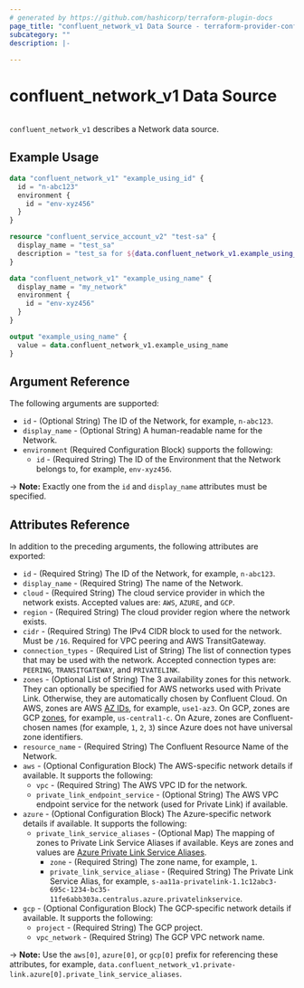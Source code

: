 ```yaml
---
# generated by https://github.com/hashicorp/terraform-plugin-docs
page_title: "confluent_network_v1 Data Source - terraform-provider-confluent"
subcategory: ""
description: |-
  
---
```


# confluent_network_v1 Data Source

<img src="https://img.shields.io/badge/Lifecycle%20Stage-Public%20Preview-%2300afba" alt="">

`confluent_network_v1` describes a Network data source.

## Example Usage

```terraform
data "confluent_network_v1" "example_using_id" {
  id = "n-abc123"
  environment {
    id = "env-xyz456"
  }
}

resource "confluent_service_account_v2" "test-sa" {
  display_name = "test_sa"
  description = "test_sa for ${data.confluent_network_v1.example_using_id.display_name}"
}

data "confluent_network_v1" "example_using_name" {
  display_name = "my_network"
  environment {
    id = "env-xyz456"
  }
}

output "example_using_name" {
  value = data.confluent_network_v1.example_using_name
}
```

<!-- schema generated by tfplugindocs -->
## Argument Reference

The following arguments are supported:

- `id` - (Optional String) The ID of the Network, for example, `n-abc123`.
- `display_name` - (Optional String) A human-readable name for the Network.
- `environment` (Required Configuration Block) supports the following:
  - `id` - (Required String) The ID of the Environment that the Network belongs to, for example, `env-xyz456`.

-> **Note:** Exactly one from the `id` and `display_name` attributes must be specified.

## Attributes Reference

In addition to the preceding arguments, the following attributes are exported:

- `id` - (Required String) The ID of the Network, for example, `n-abc123`.
- `display_name` - (Required String) The name of the Network.
- `cloud` - (Required String) The cloud service provider in which the network exists. Accepted values are: `AWS`, `AZURE`, and `GCP`.
- `region` - (Required String) The cloud provider region where the network exists.
- `cidr` - (Required String) The IPv4 CIDR block to used for the network. Must be `/16`. Required for VPC peering and AWS TransitGateway.
- `connection_types` - (Required List of String) The list of connection types that may be used with the network. Accepted connection types are: `PEERING`, `TRANSITGATEWAY`, and `PRIVATELINK`.
- `zones` - (Optional List of String) The 3 availability zones for this network. They can optionally be specified for AWS networks
  used with Private Link. Otherwise, they are automatically chosen by Confluent Cloud.
  On AWS, zones are AWS [AZ IDs](https://docs.aws.amazon.com/ram/latest/userguide/working-with-az-ids.html), for example, `use1-az3`.
  On GCP, zones are GCP [zones](https://cloud.google.com/compute/docs/regions-zones), for example, `us-central1-c`.
  On Azure, zones are Confluent-chosen names (for example, `1`, `2`, `3`) since Azure does not have universal zone identifiers.
- `resource_name` - (Required String) The Confluent Resource Name of the Network.
- `aws` - (Optional Configuration Block) The AWS-specific network details if available. It supports the following:
  - `vpc` - (Required String) The AWS VPC ID for the network.
  - `private_link_endpoint_service` - (Optional String) The AWS VPC endpoint service for the network (used for Private Link) if available.
- `azure` - (Optional Configuration Block) The Azure-specific network details if available. It supports the following:
  - `private_link_service_aliases` - (Optional Map) The mapping of zones to Private Link Service Aliases if available. Keys are zones and values are [Azure Private Link Service Aliases](https://docs.microsoft.com/en-us/azure/private-link/private-link-service-overview#share-your-service).
    - `zone` - (Required String) The zone name, for example, `1`.
    - `private_link_service_aliase` - (Required String) The Private Link Service Alias, for example, `s-aa11a-privatelink-1.1c12abc3-695c-1234-bc35-11fe6abb303a.centralus.azure.privatelinkservice`.
- `gcp` - (Optional Configuration Block) The GCP-specific network details if available. It supports the following:
  - `project` - (Required String) The GCP project.
  - `vpc_network` - (Required String) The GCP VPC network name.

-> **Note:** Use the `aws[0]`, `azure[0]`, or `gcp[0]` prefix for referencing these attributes, for example, `data.confluent_network_v1.private-link.azure[0].private_link_service_aliases`.
